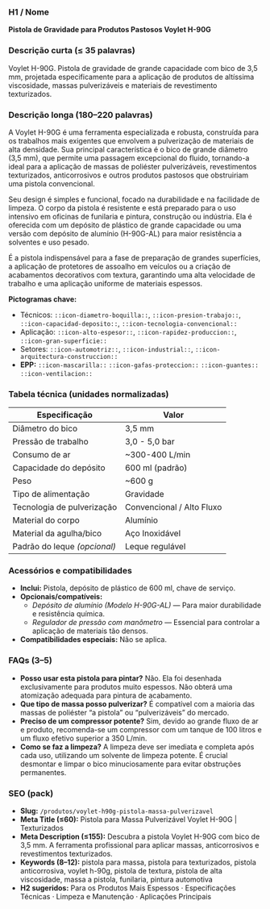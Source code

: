 ### H1 / Nome
**Pistola de Gravidade para Produtos Pastosos Voylet H-90G**

### Descrição curta (≤ 35 palavras)
Voylet H-90G. Pistola de gravidade de grande capacidade com bico de 3,5 mm, projetada especificamente para a aplicação de produtos de altíssima viscosidade, massas pulverizáveis e materiais de revestimento texturizados.

### Descrição longa (180–220 palavras)
A Voylet H-90G é uma ferramenta especializada e robusta, construída para os trabalhos mais exigentes que envolvem a pulverização de materiais de alta densidade. Sua principal característica é o bico de grande diâmetro (3,5 mm), que permite uma passagem excepcional do fluido, tornando-a ideal para a aplicação de massas de poliéster pulverizáveis, revestimentos texturizados, anticorrosivos e outros produtos pastosos que obstruiriam uma pistola convencional.

Seu design é simples e funcional, focado na durabilidade e na facilidade de limpeza. O corpo da pistola é resistente e está preparado para o uso intensivo em oficinas de funilaria e pintura, construção ou indústria. Ela é oferecida com um depósito de plástico de grande capacidade ou uma versão com depósito de alumínio (H-90G-AL) para maior resistência a solventes e uso pesado.

É a pistola indispensável para a fase de preparação de grandes superfícies, a aplicação de protetores de assoalho em veículos ou a criação de acabamentos decorativos com textura, garantindo uma alta velocidade de trabalho e uma aplicação uniforme de materiais espessos.

**Pictogramas chave:**
- Técnicos: `::icon-diametro-boquilla::`, `::icon-presion-trabajo::`, `::icon-capacidad-deposito::`, `::icon-tecnologia-convencional::`
- Aplicação: `::icon-alto-espesor::`, `::icon-rapidez-produccion::`, `::icon-gran-superficie::`
- Setores: `::icon-automotriz::`, `::icon-industrial::`, `::icon-arquitectura-construccion::`
- **EPP:** `::icon-mascarilla::` `::icon-gafas-proteccion::` `::icon-guantes::` `::icon-ventilacion::`

### Tabela técnica (unidades normalizadas)
| **Especificação** | **Valor** |
|---|---|
| Diâmetro do bico | 3,5 mm |
| Pressão de trabalho | 3,0 - 5,0 bar |
| Consumo de ar | ~300-400 L/min |
| Capacidade do depósito | 600 ml (padrão) |
| Peso | ~600 g |
| Tipo de alimentação | Gravidade |
| Tecnologia de pulverização | Convencional / Alto Fluxo |
| Material do corpo | Alumínio |
| Material da agulha/bico | Aço Inoxidável |
| Padrão do leque *(opcional)* | Leque regulável |

### Acessórios e compatibilidades
- **Inclui:** Pistola, depósito de plástico de 600 ml, chave de serviço.
- **Opcionais/compatíveis:**
  - *Depósito de alumínio (Modelo H-90G-AL)* — Para maior durabilidade e resistência química.
  - *Regulador de pressão com manômetro* — Essencial para controlar a aplicação de materiais tão densos.
- **Compatibilidades especiais:** Não se aplica.

### FAQs (3–5)
- **Posso usar esta pistola para pintar?** Não. Ela foi desenhada exclusivamente para produtos muito espessos. Não obterá uma atomização adequada para pintura de acabamento.
- **Que tipo de massa posso pulverizar?** É compatível com a maioria das massas de poliéster “a pistola” ou “pulverizáveis” do mercado.
- **Preciso de um compressor potente?** Sim, devido ao grande fluxo de ar e produto, recomenda-se um compressor com um tanque de 100 litros e um fluxo efetivo superior a 350 L/min.
- **Como se faz a limpeza?** A limpeza deve ser imediata e completa após cada uso, utilizando um solvente de limpeza potente. É crucial desmontar e limpar o bico minuciosamente para evitar obstruções permanentes.

### SEO (pack)
- **Slug:** `/produtos/voylet-h90g-pistola-massa-pulverizavel`
- **Meta Title (≤60):** Pistola para Massa Pulverizável Voylet H-90G | Texturizados
- **Meta Description (≤155):** Descubra a pistola Voylet H-90G com bico de 3,5 mm. A ferramenta profissional para aplicar massas, anticorrosivos e revestimentos texturizados.
- **Keywords (8–12):** pistola para massa, pistola para texturizados, pistola anticorrosiva, voylet h-90g, pistola de textura, pistola de alta viscosidade, massa a pistola, funilaria, pintura automotiva
- **H2 sugeridos:** Para os Produtos Mais Espessos · Especificações Técnicas · Limpeza e Manutenção · Aplicações Principais